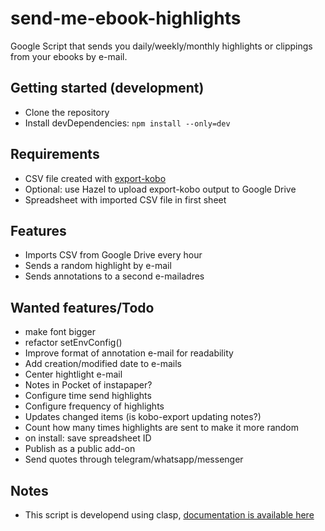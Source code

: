 # send-me-ebook-highlights #

Google Script that sends you daily/weekly/monthly highlights or clippings from your ebooks by e-mail.

## Getting started (development) ##
* Clone the repository
* Install devDependencies: `npm install --only=dev`

## Requirements ##
- CSV file created with [export-kobo](https://github.com/pettarin/export-kobo)
- Optional: use Hazel to upload export-kobo output to Google Drive
- Spreadsheet with imported CSV file in first sheet

## Features ##
* Imports CSV from Google Drive every hour
* Sends a random highlight by e-mail
* Sends annotations to a second e-mailadres

## Wanted features/Todo ##
* make font bigger
* refactor setEnvConfig()
* Improve format of annotation e-mail for readability
* Add creation/modified date to e-mails
* Center hightlight e-mail 
* Notes in Pocket of instapaper?
* Configure time send highlights
* Configure frequency of highlights
* Updates changed items (is kobo-export updating notes?)
* Count how many times highlights are sent to make it more random
* on install: save spreadsheet ID
* Publish as a public add-on
* Send quotes through telegram/whatsapp/messenger

## Notes
* This script is developend using clasp, [documentation is available here](https://developers.google.com/apps-script/guides/clasp)
